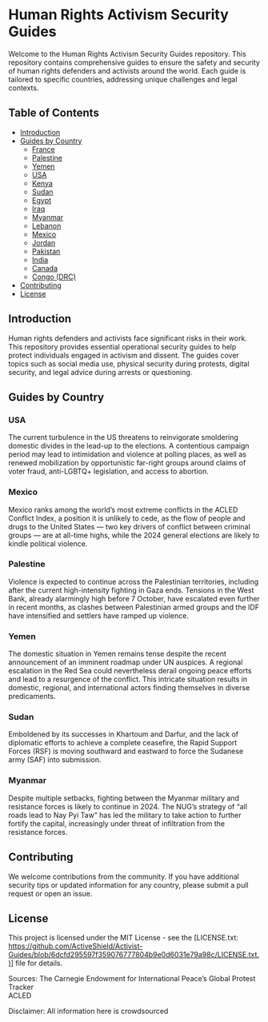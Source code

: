 # Human Rights Activism Security Guides

Welcome to the Human Rights Activism Security Guides repository. This repository contains comprehensive guides to ensure the safety and security of human rights defenders and activists around the world. Each guide is tailored to specific countries, addressing unique challenges and legal contexts.

## Table of Contents

- [Introduction](#introduction)
- [Guides by Country](#guides-by-country)
  - [France](#france)
  - [Palestine](#palestine)
  - [Yemen](#yemen)
  - [USA](#usa)
  - [Kenya](#kenya)
  - [Sudan](#sudan)
  - [Egypt](#egypt)
  - [Iraq](#iraq)
  - [Myanmar](#myanmar)
  - [Lebanon](#lebanon)
  - [Mexico](#mexico)
  - [Jordan](#jordan)
  - [Pakistan](#pakistan)
  - [India](#india)
  - [Canada](#canada)
  - [Congo (DRC)](#congo-drc)
- [Contributing](#contributing)
- [License](#license)

## Introduction

Human rights defenders and activists face significant risks in their work. This repository provides essential operational security guides to help protect individuals engaged in activism and dissent. The guides cover topics such as social media use, physical security during protests, digital security, and legal advice during arrests or questioning.

## Guides by Country

### USA


The current turbulence in the US threatens to reinvigorate smoldering domestic divides in the lead-up to the elections. A contentious campaign period may lead to intimidation and violence at polling places, as well as renewed mobilization by opportunistic far-right groups around claims of voter fraud, anti-LGBTQ+ legislation, and access to abortion.

### Mexico

Mexico ranks among the world’s most extreme conflicts in the ACLED Conflict Index, a position it is unlikely to cede, as the flow of people and drugs to the United States — two key drivers of conflict between criminal groups — are at all-time highs, while the 2024 general elections are likely to kindle political violence.

### Palestine

Violence is expected to continue across the Palestinian territories, including after the current high-intensity fighting in Gaza ends. Tensions in the West Bank, already alarmingly high before 7 October, have escalated even further in recent months, as clashes between Palestinian armed groups and the IDF have intensified and settlers have ramped up violence.


### Yemen

The domestic situation in Yemen remains tense despite the recent announcement of an imminent roadmap under UN auspices. A regional escalation in the Red Sea could nevertheless derail ongoing peace efforts and lead to a resurgence of the conflict. This intricate situation results in domestic, regional, and international actors finding themselves in diverse predicaments.

### Sudan

Emboldened by its successes in Khartoum and Darfur, and the lack of diplomatic efforts to achieve a complete ceasefire, the Rapid Support Forces (RSF) is moving southward and eastward to force the Sudanese army (SAF) into submission.


### Myanmar

Despite multiple setbacks, fighting between the Myanmar military and resistance forces is likely to continue in 2024. The NUG’s strategy of “all roads lead to Nay Pyi Taw” has led the military to take action to further fortify the capital, increasingly under threat of infiltration from the resistance forces.


## Contributing

We welcome contributions from the community. If you have additional security tips or updated information for any country, please submit a pull request or open an issue.

## License

This project is licensed under the MIT License - see the [LICENSE.txt: https://github.com/ActiveShield/Activist-Guides/blob/6dcfd295597f359076777804b9e0d6031e79a98c/LICENSE.txt.)] file for details.

Sources:
The Carnegie Endowment for International Peace’s Global Protest Tracker  
ACLED

Disclaimer: All information here is crowdsourced
